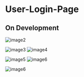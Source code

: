 # User-Login-Page

On Development
-----
![image2](https://github.com/Silentou/User-Login-Page/blob/main/app/src/main/res/drawable/screen1.jpeg)

![image3](https://github.com/Silentou/User-Login-Page/blob/main/app/src/main/res/drawable/screen4.jpeg) ![image4](https://github.com/Silentou/User-Login-Page/blob/main/app/src/main/res/drawable/WhatsApp%20Image%202022-09-29%20at%209.02.58%20AM%20(1).png)

![image5](https://github.com/Silentou/User-Login-Page/blob/main/app/src/main/res/drawable/WhatsApp%20Image%202022-09-29%20at%209.02.58%20AM.png) ![image6](https://github.com/Silentou/User-Login-Page/blob/main/app/src/main/res/drawable/screen8.jpeg)

![image6](https://github.com/Silentou/User-Login-Page/blob/main/app/src/main/res/drawable/screen6.jpeg)
